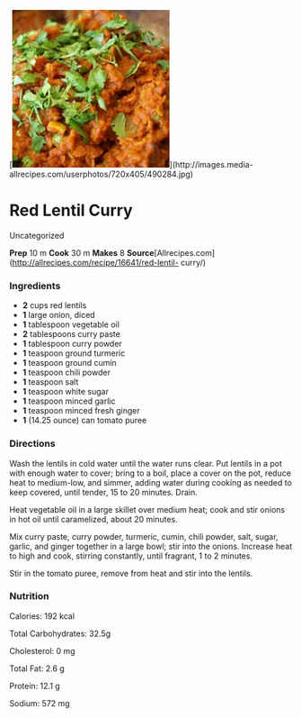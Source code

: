 ﻿

[![](./images/55f007ca-b95a-4fb4-96a0-99abb022d42a.jpg)](http://images.media-
allrecipes.com/userphotos/720x405/490284.jpg)

#  Red Lentil Curry

Uncategorized

 **Prep** 10 m **Cook** 30 m **Makes** 8
**Source**[Allrecipes.com](http://allrecipes.com/recipe/16641/red-lentil-
curry/)

###  Ingredients

  * **2** cups red lentils
  *  **1** large onion, diced
  *  **1** tablespoon vegetable oil
  *  **2** tablespoons curry paste
  *  **1** tablespoon curry powder
  *  **1** teaspoon ground turmeric
  *  **1** teaspoon ground cumin
  *  **1** teaspoon chili powder
  *  **1** teaspoon salt
  *  **1** teaspoon white sugar
  *  **1** teaspoon minced garlic
  *  **1** teaspoon minced fresh ginger
  *  **1** (14.25 ounce) can tomato puree

###  Directions

Wash the lentils in cold water until the water runs clear. Put lentils in a
pot with enough water to cover; bring to a boil, place a cover on the pot,
reduce heat to medium-low, and simmer, adding water during cooking as needed
to keep covered, until tender, 15 to 20 minutes. Drain.

Heat vegetable oil in a large skillet over medium heat; cook and stir onions
in hot oil until caramelized, about 20 minutes.

Mix curry paste, curry powder, turmeric, cumin, chili powder, salt, sugar,
garlic, and ginger together in a large bowl; stir into the onions. Increase
heat to high and cook, stirring constantly, until fragrant, 1 to 2 minutes.

Stir in the tomato puree, remove from heat and stir into the lentils.

###  Nutrition

Calories: 192 kcal

Total Carbohydrates: 32.5g

Cholesterol: 0 mg

Total Fat: 2.6 g

Protein: 12.1 g

Sodium: 572 mg

